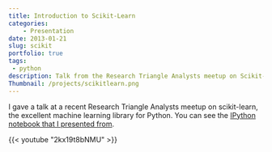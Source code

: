 ```yaml
---
title: Introduction to Scikit-Learn
categories:
    - Presentation 
date: 2013-01-21
slug: scikit
portfolio: true
tags:
 - python
description: Talk from the Research Triangle Analysts meetup on Scikit-Learn
Thumbnail: /projects/scikitlearn.png
---
```


I gave a talk at a recent Research Triangle Analysts meetup on scikit-learn, the excellent machine learning library for Python. You can see the [IPython notebook that I presented from](http://nbviewer.jupyter.org/format/slides/github/tdhopper/Research-Triangle-Analysts--Intro-to-scikit-learn/blob/master/Intro%20to%20Scikit-Learn.ipynb).

{{< youtube "2kx19t8bNMU" >}}
